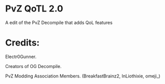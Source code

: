 # PvZ QoTL 2.0
 A edit of the PvZ Decompile that adds QoL features

# Credits:
Electr0Gunner.

Creators of OG Decompile.

PvZ Modding Association Members.
(BreakfastBrainz2, InLiothixie, omeji_)
